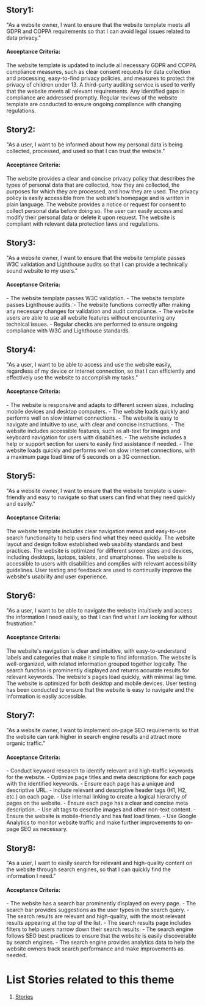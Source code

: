 <h2>Story1:</h2>
"As a website owner, I want to ensure that the website template meets all GDPR and COPPA requirements so that I can avoid legal issues related to data privacy."

<h4>Acceptance Criteria:</h4>

The website template is updated to include all necessary GDPR and COPPA compliance measures, such as clear consent requests for data collection and processing, easy-to-find privacy policies, and measures to protect the privacy of children under 13. A third-party auditing service is used to verify that the website meets all relevant requirements. Any identified gaps in compliance are addressed promptly. Regular reviews of the website template are conducted to ensure ongoing compliance with changing regulations.

<h2>Story2:</h2>
"As a user, I want to be informed about how my personal data is being collected, processed, and used so that I can trust the website."

<h4>Acceptance Criteria:</h4>

The website provides a clear and concise privacy policy that describes the types of personal data that are collected, how they are collected, the purposes for which they are processed, and how they are used. The privacy policy is easily accessible from the website's homepage and is written in plain language. The website provides a notice or request for consent to collect personal data before doing so. The user can easily access and modify their personal data or delete it upon request. The website is compliant with relevant data protection laws and regulations.

<h2>Story3:</h2>
"As a website owner, I want to ensure that the website template passes W3C validation and Lighthouse audits so that I can provide a technically sound website to my users."

<h4>Acceptance Criteria:</h4>
- The website template passes W3C validation.
- The website template passes Lighthouse audits.
- The website functions correctly after making any necessary changes for validation and audit compliance.
- The website users are able to use all website features without encountering any technical issues.
- Regular checks are performed to ensure ongoing compliance with W3C and Lighthouse standards.

<h2>Story4:</h2>
"As a user, I want to be able to access and use the website easily, regardless of my device or internet connection, so that I can efficiently and effectively use the website to accomplish my tasks."

<h4>Acceptance Criteria:</h4>
- The website is responsive and adapts to different screen sizes, including mobile devices and desktop computers.
- The website loads quickly and performs well on slow internet connections.
- The website is easy to navigate and intuitive to use, with clear and concise instructions.
- The website includes accessible features, such as alt-text for images and keyboard navigation for users with disabilities.
- The website includes a help or support section for users to easily find assistance if needed.
- The website loads quickly and performs well on slow internet connections, with a maximum page load time of 5 seconds on a 3G connection.

<h2>Story5:</h2>
"As a website owner, I want to ensure that the website template is user-friendly and easy to navigate so that users can find what they need quickly and easily."

<h4>Acceptance Criteria:</h4>
The website template includes clear navigation menus and easy-to-use search functionality to help users find what they need quickly. The website layout and design follow established web usability standards and best practices. The website is optimized for different screen sizes and devices, including desktops, laptops, tablets, and smartphones. The website is accessible to users with disabilities and complies with relevant accessibility guidelines. User testing and feedback are used to continually improve the website's usability and user experience.

<h2>Story6:</h2>
"As a user, I want to be able to navigate the website intuitively and access the information I need easily, so that I can find what I am looking for without frustration."

<h4>Acceptance Criteria:</h4>
The website's navigation is clear and intuitive, with easy-to-understand labels and categories that make it simple to find information. The website is well-organized, with related information grouped together logically. The search function is prominently displayed and returns accurate results for relevant keywords. The website's pages load quickly, with minimal lag time. The website is optimized for both desktop and mobile devices. User testing has been conducted to ensure that the website is easy to navigate and the information is easily accessible.


<h2>Story7:</h2>
"As a website owner, I want to implement on-page SEO requirements so that the website can rank higher in search engine results and attract more organic traffic."

<h4>Acceptance Criteria:</h4>
- Conduct keyword research to identify relevant and high-traffic keywords for the website.
- Optimize page titles and meta descriptions for each page with the identified keywords.
- Ensure each page has a unique and descriptive URL.
- Include relevant and descriptive header tags (H1, H2, etc.) on each page.
- Use internal linking to create a logical hierarchy of pages on the website.
- Ensure each page has a clear and concise meta description.
- Use alt tags to describe images and other non-text content.
- Ensure the website is mobile-friendly and has fast load times.
- Use Google Analytics to monitor website traffic and make further improvements to on-page SEO as necessary.

<h2>Story8:</h2>
"As a user, I want to easily search for relevant and high-quality content on the website through search engines, so that I can quickly find the information I need."

<h4>Acceptance Criteria:</h4>
- The website has a search bar prominently displayed on every page.
- The search bar provides suggestions as the user types in the search query.
- The search results are relevant and high-quality, with the most relevant results appearing at the top of the list.
- The search results page includes filters to help users narrow down their search results.
- The search engine follows SEO best practices to ensure that the website is easily discoverable by search engines.
- The search engine provides analytics data to help the website owners track search performance and make improvements as needed.

# List Stories related to this theme
1. [Stories ](documentation/templates/theme/initiatives/epics/stories/tasks/task_template.md)

